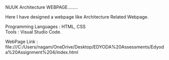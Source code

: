 NUUK Architecture WEBPAGE........                                                                                                                                         

Here I have designed a webpage like Architecture Related Webpage.                                                                                                         

Programming Languages : HTML, CSS                                                                                                                                         
Tools  : Visual Studio Code.

WebPage Link :  file:///C:/Users/nagam/OneDrive/Desktop/EDYODA%20Assessments/Edyoda%20Assignment%204/index.html
